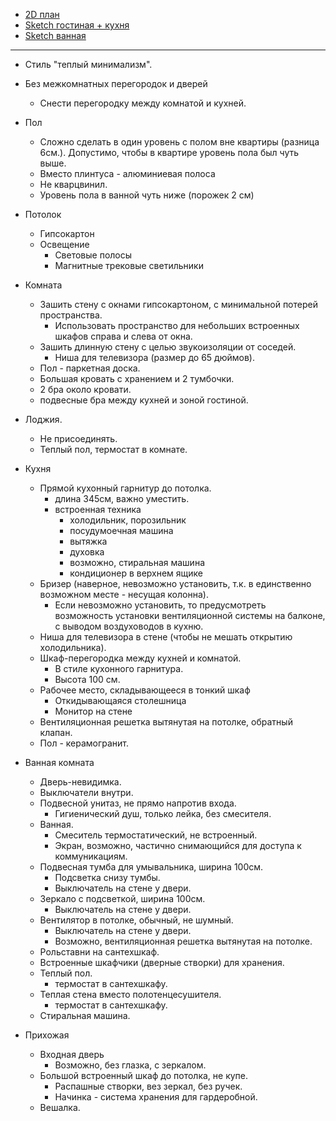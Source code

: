 * [2D план](e__floor_plan-brd.svg)
* [Sketch гостиная + кухня](kitchen_living_room.skp)
* [Sketch ванная](kitchen_living_room.skp)

---

* Стиль "теплый минимализм".
* Без межкомнатных перегородок и дверей
  * Снести перегородку между комнатой и кухней.

* Пол
  * Сложно сделать в один уровень с полом вне квартиры (разница 6см.). Допустимо, чтобы в квартире уровень пола был чуть выше.
  * Вместо плинтуса - алюминиевая полоса
  * Не кварцвинил.
  * Уровень пола в ванной чуть ниже (порожек 2 см)

* Потолок
  * Гипсокартон
  * Освещение
    * Световые полосы
    * Магнитные трековые светильники

* Комната
  * Зашить стену с окнами гипсокартоном, с минимальной потерей пространства.
    * Использовать пространство для небольших встроенных шкафов справа и слева от окна. 
  * Зашить длинную стену с целью звукоизоляции от соседей.
    * Ниша для телевизора (размер до 65 дюймов). 
  * Пол - паркетная доска.
  * Большая кровать с хранением и 2 тумбочки.
  * 2 бра около кровати.
  * подвесные бра между кухней и зоной гостиной.

* Лоджия.
  * Не присоединять.
  * Теплый пол, термостат в комнате.

* Кухня
  * Прямой кухонный гарнитур до потолка.
    * длина 345см, важно уместить.
    * встроенная техника
      * холодильник, порозильник
      * посудумоечная машина
      * вытяжка
      * духовка
      * возможно, стиральная машина
      * кондиционер в верхнем ящике
  * Бризер (наверное, невозможно установить, т.к. в единственно возможном месте - несущая колонна).
    * Если невозможно установить, то предусмотреть возможность установки вентиляционной системы на балконе, с выводом воздуховодов в кухню.
  * Ниша для телевизора в стене (чтобы не мешать открытию холодильника). 
  * Шкаф-перегородка между кухней и комнатой.
    * В стиле кухонного гарнитура.
    * Высота 100 см.
  * Рабочее место, складывающееся в тонкий шкаф
    * Откидывающаяся столешница
    * Монитор на стене
  * Вентиляционная решетка вытянутая на потолке, обратный клапан.
  * Пол - керамогранит.

* Ванная комната
  * Дверь-невидимка.
  * Выключатели внутри.
  * Подвесной унитаз, не прямо напротив входа.
    * Гигиенический душ, только лейка, без смесителя. 
  * Ванная.
    * Смеситель термостатический, не встроенный.
    * Экран, возможно, частично снимающийся для доступа к коммуникациям.
  * Подвесная тумба для умывальника, ширина 100см.
    * Подсветка снизу тумбы.
    * Выключатель на стене у двери.
  * Зеркало с подсветкой, ширина 100см.
    * Выключатель на стене у двери. 
  * Вентилятор в потолке, обычный, не шумный.
    * Выключатель на стене у двери.
    * Возможно, вентиляционная решетка вытянутая на потолке.
  * Рольставни на сантехшкаф.
  * Встроенные шкафчики (дверные створки) для хранения. 
  * Теплый пол.
    * термостат в сантехшкафу.
  * Теплая стена вместо полотенцесушителя.
    * термостат в сантехшкафу.
  * Стиральная машина.

* Прихожая
  * Входная дверь
    * Возможно, без глазка, с зеркалом. 
  * Большой встроенный шкаф до потолка, не купе.
    * Распашные створки, вез зеркал, без ручек.
    * Начинка - система хранения для гардеробной.
  * Вешалка.
